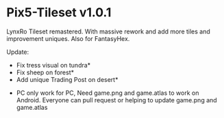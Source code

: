# Pix5-Tileset v1.0.1
LynxRo Tileset remastered. With massive rework and add more tiles and improvement uniques. Also for FantasyHex.

Update:
 - Fix tress visual on tundra*
 - Fix sheep on forest*
 - Add unique Trading Post on desert*

* PC only work for PC, Need game.png and game.atlas to work on Android. Everyone can pull request or helping to update game.png and game.atlas
